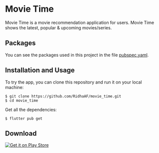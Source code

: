 # Movie Time

Movie Time is a movie recommendation application for users. Movie Time shows the latest, popular & upcoming movies/series.

## Packages

You can see the packages used in this project in the file [pubspec.yaml](pubspec.yaml).

## Installation and Usage

To try the app, you can clone this repository and run it on your local machine:

```
$ git clone https://github.com/RidhaAF/movie_time.git
$ cd movie_time
```

Get all the dependencies:

```
$ flutter pub get
```

## Download

[![Get it on Play Store](https://play.google.com/intl/en_us/badges/static/images/badges/en_badge_web_generic.png)](https://play.google.com/store/apps/details?id=id.co.ridhaaf.movie_time)
